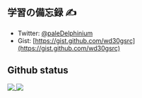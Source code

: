 ## 学習の備忘録 &#x270d;
- Twitter: [@paleDelphinium](https://twitter.com/paleDelphinium)
- Gist: [https://gist.github.com/wd30gsrc](https://gist.github.com/wd30gsrc)

## Github status
<a href="https://github.com/anuraghazra/github-readme-stats">
  <img align="top" src="https://github-readme-stats.vercel.app/api?username=wd30gsrc&count_private=true&show_icons=true&hide=contribs&theme=solarized-light" />
</a>
<a href="https://github.com/anuraghazra/github-readme-stats">
  <img align="top" src="https://github-readme-stats.vercel.app/api/top-langs/?username=wd30gsrc&layout=compact&theme=solarized-light" />
</a>
